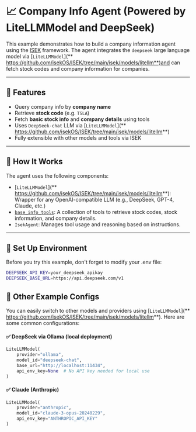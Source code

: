 # 📈 Company Info Agent (Powered by LiteLLMModel and DeepSeek)

This example demonstrates how to build a company information agent using the [ISEK](https://github.com/isekOS/ISEK) framework. The agent integrates the `deepseek` large language model via  [`LiteLLMModel`](** https://github.com/isekOS/ISEK/tree/main/isek/models/litellm**)and can fetch stock codes and company information for companies.

---

## 🚀 Features

- Query company info by **company name**
- Retrieve **stock code** (e.g. `TSLA`)
- Fetch **basic stock info** and **company details** using tools
- Uses `DeepSeek-chat` LLM via [`LiteLLMModel`](** https://github.com/isekOS/ISEK/tree/main/isek/models/litellm**)
- Fully extensible with other models and tools via ISEK

---

## 🧠 How It Works

The agent uses the following components:

-  [`LiteLLMModel`](** https://github.com/isekOS/ISEK/tree/main/isek/models/litellm**): Wrapper for any OpenAI-compatible LLM (e.g., DeepSeek, GPT-4, Claude, etc.)
- [`base_info_tools`](https://github.com/isekOS/ISEK/tree/main/isek/tools/finance_toolkit): A collection of tools to retrieve stock codes, stock information, and company details.
- `IsekAgent`: Manages tool usage and reasoning based on instructions.

---

## 🧩 Set Up Environment

Before you try this example, don't forget to modify your .env file:

```bash
DEEPSEEK_API_KEY=your_deepseek_apikay
DEEPSEEK_BASE_URL=https://api.deepseek.com/v1
```

## 🔄 Other Example Configs

You can easily switch to other models and providers using [`LiteLLMModel`](** https://github.com/isekOS/ISEK/tree/main/isek/models/litellm**). Here are some common configurations:

#### ✅ DeepSeek via Ollama (local deployment)

```python
LiteLLMModel(
    provider="ollama",
    model_id="deepseek-chat",
    base_url="http://localhost:11434",
    api_env_key=None  # No API key needed for local use
)
```

#### ✅ Claude (Anthropic)

```python
LiteLLMModel(
    provider="anthropic",
    model_id="claude-3-opus-20240229",
    api_env_key="ANTHROPIC_API_KEY"
)
```